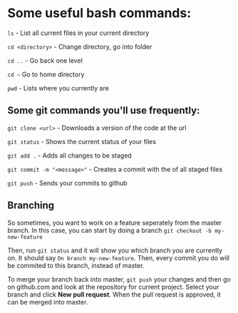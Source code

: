 # Some useful bash commands:

`ls` - List all current files in your current directory

`cd <directory>` - Change directory, go into <directory> folder

`cd ..` - Go back one level

`cd ~` Go to home directory

`pwd` - Lists where you currently are

## Some git commands you'll use frequently:

`git clone <url>` - Downloads a version of the code at the url

`git status` - Shows the current status of your files

`git add .` - Adds all changes to be staged

`git commit -m "<message>"` - Creates a commit with the <message> of all staged files

`git push` - Sends your commits to github

## Branching

So sometimes, you want to work on a feature seperately from the master branch. In this case, you can start by doing a branch `git checkout -b my-new-feature`

Then, run `git status` and it will show you which branch you are currently on. It should say `On branch my-new-feature`.
Then, every commit you do will be commited to this branch, instead of master.

To merge your branch back into master, `git push` your changes and then go on github.com and look at the repository for current project. Select your branch and click __New pull request__. When the pull request is approved, it can be merged into master.
